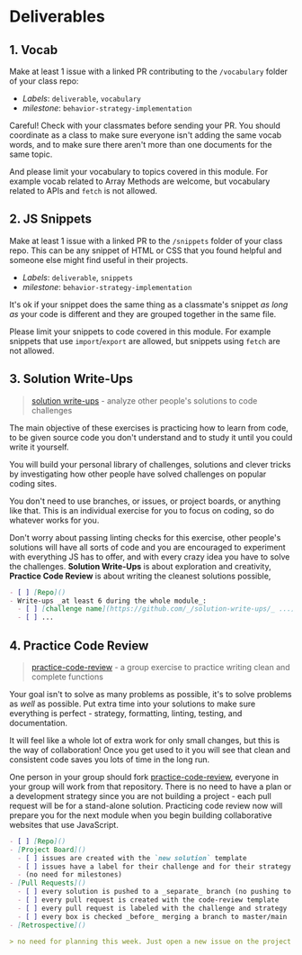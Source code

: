 # Deliverables

## 1. Vocab

Make at least 1 issue with a linked PR contributing to the `/vocabulary` folder of your class repo:

- _Labels_: `deliverable`, `vocabulary`
- _milestone_: `behavior-strategy-implementation`

Careful! Check with your classmates before sending your PR. You should coordinate as a class to make sure everyone isn't adding the same vocab words, and to make sure there aren't more than one documents for the same topic.

And please limit your vocabulary to topics covered in this module. For example vocab related to Array Methods are welcome, but vocabulary related to APIs and `fetch` is not allowed.

## 2. JS Snippets

Make at least 1 issue with a linked PR to the `/snippets` folder of your class repo. This can be any snippet of HTML or CSS that you found helpful and someone else might find useful in their projects.

- _Labels_: `deliverable`, `snippets`
- _milestone_: `behavior-strategy-implementation`

It's ok if your snippet does the same thing as a classmate's snippet _as long as_ your code is different and they are grouped together in the same file.

Please limit your snippets to code covered in this module. For example snippets that use `import`/`export` are allowed, but snippets using `fetch` are not allowed.

## 3. Solution Write-Ups

> [solution write-ups](https://github.com/HackYourFutureBelgium/solution-write-ups) - analyze other people's solutions to code challenges

The main objective of these exercises is practicing how to learn from code, to be given source code you don't understand and to study it until you could write it yourself.

You will build your personal library of challenges, solutions and clever tricks by investigating how other people have solved challenges on popular coding sites.

You don't need to use branches, or issues, or project boards, or anything like that. This is an individual exercise for you to focus on coding, so do whatever works for you.

Don't worry about passing linting checks for this exercise, other people's solutions will have all sorts of code and you are encouraged to experiment with everything JS has to offer, and with every crazy idea you have to solve the challenges. **Solution Write-Ups** is about exploration and creativity, **Practice Code Review** is about writing the cleanest solutions possible,

```markdown
- [ ] [Repo]()
- Write-ups _at least 6 during the whole module_:
  - [ ] [challenge name](https://github.com/_/solution-write-ups/_ ...)
  - [ ] ...
```

## 4. Practice Code Review

> [practice-code-review](https://github.com/hackyourfuturebelgium/practice-code-review) - a group exercise to practice writing clean and complete functions

Your goal isn't to solve as many problems as possible, it's to solve problems as _well_ as possible. Put extra time into your solutions to make sure everything is perfect - strategy, formatting, linting, testing, and documentation.

It will feel like a whole lot of extra work for only small changes, but this is the way of collaboration! Once you get used to it you will see that clean and consistent code saves you lots of time in the long run.

One person in your group should fork [practice-code-review](https://github.com/hackyourfuturebelgium/practice-code-review), everyone in your group will work from that repository. There is no need to have a plan or a development strategy since you are not building a project - each pull request will be for a stand-alone solution. Practicing code review now will prepare you for the next module when you begin building collaborative websites that use JavaScript.

```markdown
- [ ] [Repo]()
- [Project Board]()
  - [ ] issues are created with the `new solution` template
  - [ ] issues have a label for their challenge and for their strategy
  - (no need for milestones)
- [Pull Requests]()
  - [ ] every solution is pushed to a _separate_ branch (no pushing to main/master!)
  - [ ] every pull request is created with the code-review template
  - [ ] every pull request is labeled with the challenge and strategy
  - [ ] every box is checked _before_ merging a branch to master/main
- [Retrospective]()

> no need for planning this week. Just open a new issue on the project board each time you start a solution
```

<!--
a group repository of solutions to various coding challenges. Each solution should have test cases, pass CI checks and have a small write-up describing their strategy and implementation. Each solution is initially written individually, then reviewed and improved with the feedback of at least one group member.

- _Language Level_: whatever JS language features are best suited to each solution - students will need to justify the language features they used in their write-ups
- _Environment_: any JS environment that supports jest/jasmine-style BDD syntax - `describe`, `it`, `expect(_).toEqual(_)`
- _Technologies_: JS and a unit testing environment
- _Starter_: a repository containing code quality scripts, github actions, and testing configurations. it includes an example submission and a few challenge ideas \(but students can choose to add different challenges\)
- _Assessment Criteria_: do the CI checks pass, was the student's code review positive and constructive \(giving and receiving\), are their write-ups clear and in alignment with their code. -->
